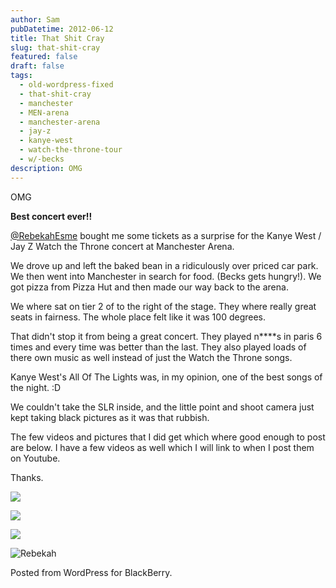 ```yaml
---
author: Sam
pubDatetime: 2012-06-12
title: That Shit Cray
slug: that-shit-cray
featured: false
draft: false
tags:
  - old-wordpress-fixed
  - that-shit-cray
  - manchester
  - MEN-arena
  - manchester-arena
  - jay-z
  - kanye-west
  - watch-the-throne-tour
  - w/-becks
description: OMG
---
```

OMG

**Best concert ever!!**

[@RebekahEsme](http://rebekahesme.com) bought me some tickets as a surprise for the Kanye West / Jay Z Watch the Throne concert at Manchester Arena.

We drove up and left the baked bean in a ridiculously over priced car park. We then went into Manchester in search for food. (Becks gets hungry!). We got pizza from Pizza Hut and then made our way back to the arena.

We where sat on tier 2 of to the right of the stage. They where really great seats in fairness. The whole place felt like it was 100 degrees.

That didn't stop it from being a great concert. They played n\*\*\*\*s in paris 6 times and every time was better than the last. They also played loads of there own music as well instead of just the Watch the Throne songs.

Kanye West's All Of The Lights was, in my opinion, one of the best songs of the night. :D

We couldn't take the SLR inside, and the little point and shoot camera just kept taking black pictures as it was that rubbish.

The few videos and pictures that I did get which where good enough to post are below. I have a few videos as well which I will link to when I post them on Youtube.

Thanks.

![](/assets/2012/2012-06-12-that-shit-cray-IMG-20120611-00114.jpg)

![](/assets/2012/2012-06-12-that-shit-cray-IMG-20120611-00120.jpg)

![](/assets/2012/2012-06-12-that-shit-cray-IMG-20120611-00122.jpg)

![Rebekah](/assets/2012/2012-06-12-that-shit-cray-Manchester-20120611-00126.jpg)

Posted from WordPress for BlackBerry.